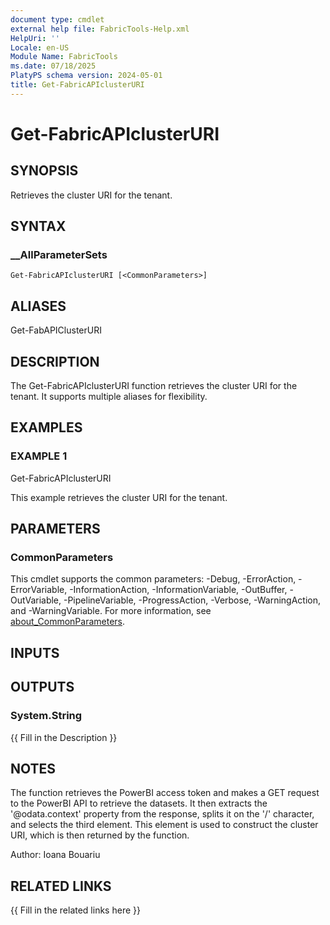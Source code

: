 ```yaml
---
document type: cmdlet
external help file: FabricTools-Help.xml
HelpUri: ''
Locale: en-US
Module Name: FabricTools
ms.date: 07/18/2025
PlatyPS schema version: 2024-05-01
title: Get-FabricAPIclusterURI
---
```


# Get-FabricAPIclusterURI

## SYNOPSIS

Retrieves the cluster URI for the tenant.

## SYNTAX

### __AllParameterSets

```
Get-FabricAPIclusterURI [<CommonParameters>]
```

## ALIASES

Get-FabAPIClusterURI

## DESCRIPTION

The Get-FabricAPIclusterURI function retrieves the cluster URI for the tenant.
It supports multiple aliases for flexibility.

## EXAMPLES

### EXAMPLE 1

Get-FabricAPIclusterURI

This example retrieves the cluster URI for the tenant.

## PARAMETERS

### CommonParameters

This cmdlet supports the common parameters: -Debug, -ErrorAction, -ErrorVariable,
-InformationAction, -InformationVariable, -OutBuffer, -OutVariable, -PipelineVariable,
-ProgressAction, -Verbose, -WarningAction, and -WarningVariable. For more information, see
[about_CommonParameters](https://go.microsoft.com/fwlink/?LinkID=113216).

## INPUTS

## OUTPUTS

### System.String

{{ Fill in the Description }}

## NOTES

The function retrieves the PowerBI access token and makes a GET request to the PowerBI API to retrieve the datasets.
It then extracts the '@odata.context' property from the response, splits it on the '/' character, and selects the third element.
This element is used to construct the cluster URI, which is then returned by the function.

Author: Ioana Bouariu

## RELATED LINKS

{{ Fill in the related links here }}


